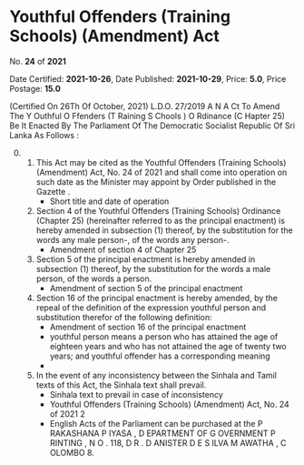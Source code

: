 # Youthful Offenders (Training Schools) (Amendment)  Act

No. **24** of **2021**

Date Certified: **2021-10-26**, Date Published: **2021-10-29**, Price: **5.0**, Price Postage: **15.0**

(Certified On 26Th Of October, 2021)
L.D.O. 27/2019
A N  A Ct   To   Amend   The  Y Outhful  O Ffenders (T Raining  S Chools ) O Rdinance  (C Hapter  25)
Be It Enacted By The Parliament Of The Democratic Socialist Republic Of Sri Lanka As Follows :

0. 
    1. This Act may be cited as the Youthful Offenders (Training Schools) (Amendment)  Act, No. 24 of 2021 and shall come into operation on such date as the Minister may appoint by Order published in the  Gazette .
        - Short title and date of operation
    2. Section 4 of the Youthful Offenders (Training Schools) Ordinance (Chapter 25) (hereinafter referred to as the principal enactment) is hereby amended in subsection (1) thereof, by the substitution for the words any male person-, of the words any person-.
        - Amendment of section 4 of Chapter 25
    3. Section 5 of the principal enactment is hereby amended in subsection (1) thereof, by the substitution for the words a male person, of the words a person.
        - Amendment of section 5 of the principal enactment
    4. Section 16 of the principal enactment is hereby amended, by the repeal of the definition of the expression youthful person and substitution therefor of the following definition:
        - Amendment of section 16 of the principal enactment
        - youthful person means a person who has attained the age of eighteen years and who has not attained the age of twenty two years; and youthful offender has a corresponding meaning
        - 
    5. In the event of any inconsistency between the Sinhala and Tamil texts of this Act, the Sinhala text shall prevail.
        - Sinhala text to prevail in case of inconsistency
        - Youthful Offenders (Training Schools) (Amendment) Act, No. 24 of 2021 2
        - English Acts of the Parliament can be purchased at the P RAKASHANA  P IYASA , D EPARTMENT   OF G OVERNMENT  P RINTING , N O . 118, D R . D ANISTER  D E  S ILVA  M AWATHA , C OLOMBO  8.